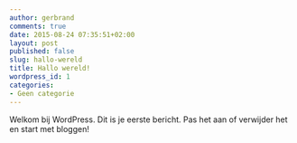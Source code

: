 ```yaml
---
author: gerbrand
comments: true
date: 2015-08-24 07:35:51+02:00
layout: post
published: false
slug: hallo-wereld
title: Hallo wereld!
wordpress_id: 1
categories:
- Geen categorie
---
```


Welkom bij WordPress. Dit is je eerste bericht. Pas het aan of verwijder het en start met bloggen!
